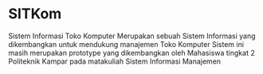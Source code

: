 # SITKom
Sistem Informasi Toko Komputer
Merupakan sebuah Sistem Informasi yang dikembangkan untuk mendukung manajemen Toko Komputer 
Sistem ini masih merupakan prototype yang dikembangkan oleh Mahasiswa tingkat 2 Politeknik Kampar pada matakuliah
Sistem Informasi Manajemen
